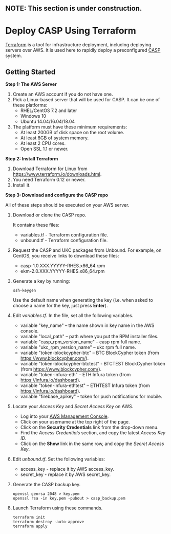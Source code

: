 ## NOTE: This section  is under construction.

# Deploy CASP Using Terraform

[Terraform](https://www.terraform.io/) is a tool for infrastructure deployment, including deploying servers over AWS. It is used here to rapidly deploy a preconfigured [CASP](https://www.unboundtech.com/docs/CASP/CASP_User_Guide-HTML/Content/Products/CASP/CASP_Offering_Description/Solution.htm) system.

## Getting Started

**Step 1: The AWS Server**
1. Create an AWS account if you do not have one.
2. Pick a Linux-based server that will be used for CASP. It can be one of these platforms:
    - RHEL/CentOS 7.2 and later
	- Windows 10
	- Ubuntu 14.04/16.04/18.04
3. The platform must have these minimum requirements:
    - At least 200GB of disk space on the root volume.
    - At least 8GB of system memory.
    - At least 2 CPU cores.
	- Open SSL 1.1 or newer.
	
**Step 2: Install Terraform**
1. Download Terraform for Linux from https://www.terraform.io/downloads.html.
1. You need Terraform 0.12 or newer.
1. Install it.

**Step 3: Download and configure the CASP repo**

All of these steps should be executed on your AWS server.
1. Download or clone the CASP repo. 

    It contains these files:
    - variables.tf - Terraform configuration file.
    - unbound.tf - Terraform configuration file.
	
1. Request the CASP and UKC packages from Unbound. For example, on CentOS, you receive links to download these files:
    - casp-1.0.XXX.YYYYY-RHES.x86_64.rpm
    - ekm-2.0.XXX.YYYYY-RHES.x86_64.rpm

2. Generate a key by running:
   ```
   ssh-keygen
   ```
   Use the default name when generating the key (i.e. when asked to choose a name for the key, just press **Enter**).
3. Edit *variables.tf*. In the file, set all the following variables.
	- variable "key_name" – the name shown in key name in the AWS console. 
	- variable "local_path" – path where you put the RPM installer files.
	- variable "casp_rpm_version_name" – casp rpm full name.
	- variable "ukc_rpm_version_name" – ukc rpm full name.
	- variable "token-blockcypher-btc" – BTC BlockCypher token (from https://www.blockcypher.com/).
	- variable "token-blockcypher-btctest" - BTCTEST BlockCypher token (from https://www.blockcypher.com/).
	- variable "token-infura-eth" – ETH Infura token (from https://infura.io/dashboard). 
	- variable "token-infura-ethtest" – ETHTEST Infura token (from https://infura.io/dashboard).
	- variable "firebase_apikey" - token for push notifications for mobile. 
4. Locate your *Access Key* and *Secret Access Key* on AWS.
    - Log into your [AWS Management Console](https://console.aws.amazon.com/console).
	- Click on your username at the top right of the page.
	- Click on the **Security Credentials** link from the drop-down menu.
	- Find the *Access Credentials* section, and copy the latest *Access Key ID*.
	- Click on the **Show** link in the same row, and copy the *Secret Access Key*.
5. Edit *unbound.tf*. Set the following variables:
	- access_key - replace it by AWS access_key.
	- secret_key - replace it by AWS secret_key.
6. Generate the CASP backup key.
    ```
    openssl genrsa 2048 > key.pem
    openssl rsa -in key.pem -pubout > casp_backup.pem
    ```
6. Launch Terraform using these commands.
    ```
    terraform init
    terraform destroy -auto-approve
    terraform apply
    ```    
